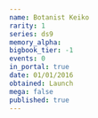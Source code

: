 ```yaml
---
name: Botanist Keiko
rarity: 1
series: ds9
memory_alpha:
bigbook_tier: -1
events: 0
in_portal: true
date: 01/01/2016
obtained: Launch
mega: false
published: true
---
```




